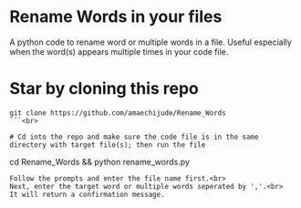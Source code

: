 # Rename Words in your files
A python code to rename word or multiple words in a file. Useful especially when the word(s) appears multiple times in your code file.<br>
# Star by cloning this repo<br>

```
git clone https://github.com/amaechijude/Rename_Words
```<br>

# Cd into the repo and make sure the code file is in the same directory with target file(s); then run the file

```
cd Rename_Words && python rename_words.py
```<br>
Follow the prompts and enter the file name first.<br>
Next, enter the target word or multiple words seperated by ','.<br>
It will return a confirmation message.